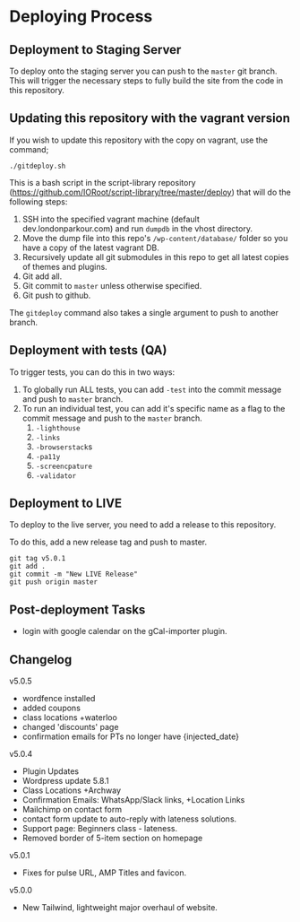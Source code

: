 # Deploying Process

## Deployment to Staging Server

To deploy onto the staging server you can push to the `master` git branch. This will trigger the necessary steps to fully build the site from the code in this repository.

## Updating this repository with the vagrant version

If you wish to update this repository with the copy on vagrant, use the command;

```
./gitdeploy.sh
```

This is a bash script in the script-library repository (https://github.com/IORoot/script-library/tree/master/deploy) that will do the following steps:

1. SSH into the specified vagrant machine (default dev.londonparkour.com) and run `dumpdb` in the vhost directory.
1. Move the dump file into this repo's `/wp-content/database/` folder so you have a copy of the latest vagrant DB.
1. Recursively update all git submodules in this repo to get all latest copies of themes and plugins.
1. Git add all.
1. Git commit to `master` unless otherwise specified.
1. Git push to github.

The `gitdeploy` command also takes a single argument to push to another branch.

## Deployment with tests (QA)

To trigger tests, you can do this in two ways:

1. To globally run ALL tests, you can add `-test` into the commit message and push to `master` branch.
1. To run an individual test, you can add it's specific name as a flag to the commit message and push to the `master` branch.
    1. `-lighthouse`
    1. `-links`
    1. `-browserstack`s
    1. `-pa11y`
    1. `-screencpature`
    1. `-validator`


## Deployment to LIVE

To deploy to the live server, you need to add a release to this repository.

To do this, add a new release tag and push to master.

```
git tag v5.0.1
git add .
git commit -m "New LIVE Release"
git push origin master
```

## Post-deployment Tasks

- login with google calendar on the gCal-importer plugin.

## Changelog
v5.0.5
- wordfence installed
- added coupons
- class locations +waterloo
- changed 'discounts' page
- confirmation emails for PTs no longer have {injected_date}


v5.0.4
- Plugin Updates
- Wordpress update 5.8.1
- Class Locations +Archway
- Confirmation Emails: WhatsApp/Slack links, +Location Links
- Mailchimp on contact form
- contact form update to auto-reply with lateness solutions.
- Support page: Beginners class - lateness.
- Removed border of 5-item section on homepage

v5.0.1 
- Fixes for pulse URL, AMP Titles and favicon.

v5.0.0 
- New Tailwind, lightweight major overhaul of website.